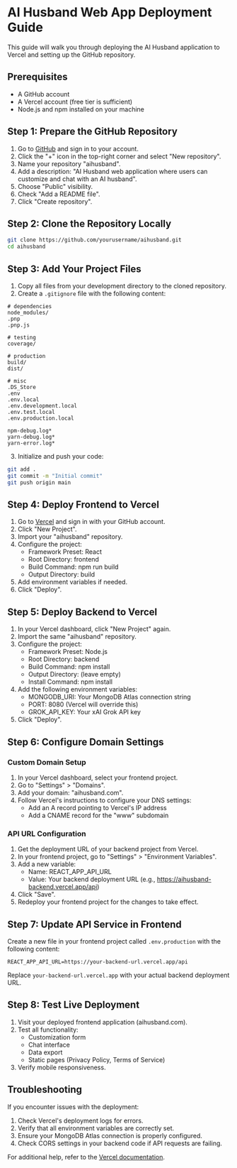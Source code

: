 # AI Husband Web App Deployment Guide

This guide will walk you through deploying the AI Husband application to Vercel and setting up the GitHub repository.

## Prerequisites
- A GitHub account
- A Vercel account (free tier is sufficient)
- Node.js and npm installed on your machine

## Step 1: Prepare the GitHub Repository

1. Go to [GitHub](https://github.com) and sign in to your account.
2. Click the "+" icon in the top-right corner and select "New repository".
3. Name your repository "aihusband".
4. Add a description: "AI Husband web application where users can customize and chat with an AI husband".
5. Choose "Public" visibility.
6. Check "Add a README file".
7. Click "Create repository".

## Step 2: Clone the Repository Locally

```bash
git clone https://github.com/yourusername/aihusband.git
cd aihusband
```

## Step 3: Add Your Project Files

1. Copy all files from your development directory to the cloned repository.
2. Create a `.gitignore` file with the following content:

```
# dependencies
node_modules/
.pnp
.pnp.js

# testing
coverage/

# production
build/
dist/

# misc
.DS_Store
.env
.env.local
.env.development.local
.env.test.local
.env.production.local

npm-debug.log*
yarn-debug.log*
yarn-error.log*
```

3. Initialize and push your code:

```bash
git add .
git commit -m "Initial commit"
git push origin main
```

## Step 4: Deploy Frontend to Vercel

1. Go to [Vercel](https://vercel.com) and sign in with your GitHub account.
2. Click "New Project".
3. Import your "aihusband" repository.
4. Configure the project:
   - Framework Preset: React
   - Root Directory: frontend
   - Build Command: npm run build
   - Output Directory: build
5. Add environment variables if needed.
6. Click "Deploy".

## Step 5: Deploy Backend to Vercel

1. In your Vercel dashboard, click "New Project" again.
2. Import the same "aihusband" repository.
3. Configure the project:
   - Framework Preset: Node.js
   - Root Directory: backend
   - Build Command: npm install
   - Output Directory: (leave empty)
   - Install Command: npm install
4. Add the following environment variables:
   - MONGODB_URI: Your MongoDB Atlas connection string
   - PORT: 8080 (Vercel will override this)
   - GROK_API_KEY: Your xAI Grok API key
5. Click "Deploy".

## Step 6: Configure Domain Settings

### Custom Domain Setup

1. In your Vercel dashboard, select your frontend project.
2. Go to "Settings" > "Domains".
3. Add your domain: "aihusband.com".
4. Follow Vercel's instructions to configure your DNS settings:
   - Add an A record pointing to Vercel's IP address
   - Add a CNAME record for the "www" subdomain

### API URL Configuration

1. Get the deployment URL of your backend project from Vercel.
2. In your frontend project, go to "Settings" > "Environment Variables".
3. Add a new variable:
   - Name: REACT_APP_API_URL
   - Value: Your backend deployment URL (e.g., https://aihusband-backend.vercel.app/api)
4. Click "Save".
5. Redeploy your frontend project for the changes to take effect.

## Step 7: Update API Service in Frontend

Create a new file in your frontend project called `.env.production` with the following content:

```
REACT_APP_API_URL=https://your-backend-url.vercel.app/api
```

Replace `your-backend-url.vercel.app` with your actual backend deployment URL.

## Step 8: Test Live Deployment

1. Visit your deployed frontend application (aihusband.com).
2. Test all functionality:
   - Customization form
   - Chat interface
   - Data export
   - Static pages (Privacy Policy, Terms of Service)
3. Verify mobile responsiveness.

## Troubleshooting

If you encounter issues with the deployment:

1. Check Vercel's deployment logs for errors.
2. Verify that all environment variables are correctly set.
3. Ensure your MongoDB Atlas connection is properly configured.
4. Check CORS settings in your backend code if API requests are failing.

For additional help, refer to the [Vercel documentation](https://vercel.com/docs).
